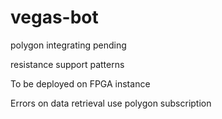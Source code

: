 # vegas-bot

polygon integrating pending

resistance support patterns

To be deployed on FPGA instance 

Errors on data retrieval use polygon subscription
